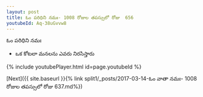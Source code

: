 ```yaml
---
layout: post
title: ఓం పరిధిని నమః- 1008 రోజుల తపస్సులో రోజు  656
youtubeId: Aq-38uGvvw8
---
```

 
 
 ఓం పరిధిని నమః  
 
 -  ఒక కోటలా మనలను ఎవరు నిరసిస్తారు 
 
  
 
  
 
 
 
 
 
 


{% include youtubePlayer.html id=page.youtubeId %}
 
[Next]({{ site.baseurl }}{% link  split1/_posts/2017-03-14-ఓం వాతా నమః- 1008 రోజుల తపస్సులో రోజు  637.md%})
 
